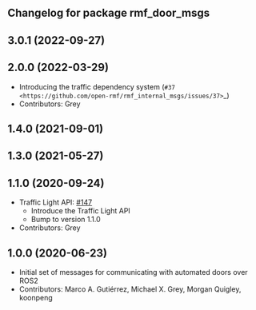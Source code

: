 ## Changelog for package rmf_door_msgs

3.0.1 (2022-09-27)
------------------

2.0.0 (2022-03-29)
------------------
* Introducing the traffic dependency system (`#37 <https://github.com/open-rmf/rmf_internal_msgs/issues/37>`_)
* Contributors: Grey

1.4.0 (2021-09-01)
------------------

1.3.0 (2021-05-27)
------------------

1.1.0 (2020-09-24)
------------------
* Traffic Light API: [#147](https://github.com/osrf/rmf_core/issues/147)
  * Introduce the Traffic Light API
  * Bump to version 1.1.0
* Contributors: Grey

1.0.0 (2020-06-23)
------------------
* Initial set of messages for communicating with automated doors over ROS2
* Contributors: Marco A. Gutiérrez, Michael X. Grey, Morgan Quigley, koonpeng
